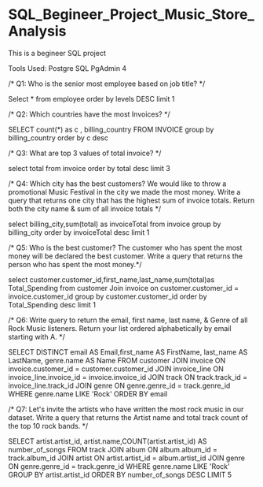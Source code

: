 # SQL_Begineer_Project_Music_Store_Analysis

This is a begineer SQL project 

Tools Used:
  Postgre SQL
  PgAdmin 4
  

/* Q1: Who is the senior most employee based on job title? */

Select * from employee
order by levels DESC
limit  1

/* Q2: Which countries have the most Invoices? */

SELECT count(*) as c , billing_country
FROM INVOICE
group by billing_country
order by c desc

/* Q3: What are top 3 values of total invoice? */

select total
from invoice
order by total desc
limit 3

/* Q4: Which city has the best customers? We would like to throw a promotional Music Festival in the city we made the most money. 
Write a query that returns one city that has the highest sum of invoice totals. 
Return both the city name & sum of all invoice totals */
 
 select billing_city,sum(total) as invoiceTotal
 from invoice
 group by billing_city
 order by invoiceTotal desc
 limit 1
 
 /* Q5: Who is the best customer? The customer who has spent the most money will be declared the best customer. 
Write a query that returns the person who has spent the most money.*/


select customer.customer_id,first_name,last_name,sum(total)as Total_Spending
from customer
Join invoice on customer.customer_id = invoice.customer_id
group by customer.customer_id
order by Total_Spending desc
limit 1
 
 /* Q6: Write query to return the email, first name, last name, & Genre of all Rock Music listeners. 
Return your list ordered alphabetically by email starting with A. */


SELECT DISTINCT email AS Email,first_name AS FirstName, last_name AS LastName, genre.name AS Name
FROM customer
JOIN invoice ON invoice.customer_id = customer.customer_id
JOIN invoice_line ON invoice_line.invoice_id = invoice.invoice_id
JOIN track ON track.track_id = invoice_line.track_id
JOIN genre ON genre.genre_id = track.genre_id
WHERE genre.name LIKE 'Rock'
ORDER BY email

/* Q7: Let's invite the artists who have written the most rock music in our dataset. 
Write a query that returns the Artist name and total track count of the top 10 rock bands. */


SELECT artist.artist_id, artist.name,COUNT(artist.artist_id) AS number_of_songs
FROM track
JOIN album ON album.album_id = track.album_id
JOIN artist ON artist.artist_id = album.artist_id
JOIN genre ON genre.genre_id = track.genre_id
WHERE genre.name LIKE 'Rock'
GROUP BY artist.artist_id
ORDER BY number_of_songs DESC
LIMIT 5





